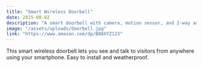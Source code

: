 ```yaml
---
title: "Smart Wireless Doorbell"
date: 2025-08-02
description: "A smart doorbell with camera, motion sensor, and 2-way audio."
image: "/assets/uploads/doorbell.jpg"
link: "https://www.amazon.com/dp/B08XYZ123"
---
```


This smart wireless doorbell lets you see and talk to visitors from anywhere using your smartphone. Easy to install and weatherproof.

